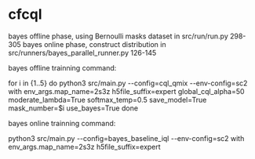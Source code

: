 # cfcql

bayes offline phase, using Bernoulli masks dataset in src/run/run.py 298-305
bayes online phase, construct distribution in src/runners/bayes_parallel_runner.py 126-145

bayes offline trainning command:

for i in {1..5}
do
    python3 src/main.py --config=cql_qmix --env-config=sc2 with env_args.map_name=2s3z h5file_suffix=expert global_cql_alpha=50 moderate_lambda=True softmax_temp=0.5 save_model=True mask_number=$i use_bayes=True
done

bayes online trainning command:

python3 src/main.py --config=bayes_baseline_iql --env-config=sc2 with env_args.map_name=2s3z h5file_suffix=expert
